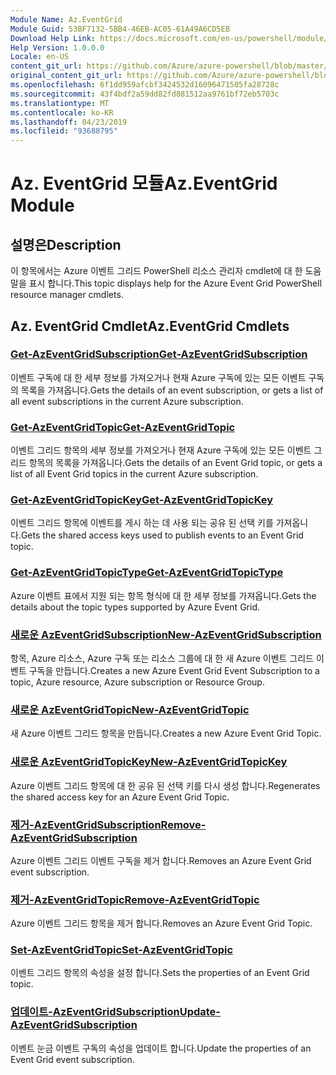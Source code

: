```yaml
---
Module Name: Az.EventGrid
Module Guid: 53BF7132-5BB4-46EB-AC05-61A49A6CD5EB
Download Help Link: https://docs.microsoft.com/en-us/powershell/module/az.eventgrid
Help Version: 1.0.0.0
Locale: en-US
content_git_url: https://github.com/Azure/azure-powershell/blob/master/src/EventGrid/EventGrid/help/Az.EventGrid.md
original_content_git_url: https://github.com/Azure/azure-powershell/blob/master/src/EventGrid/EventGrid/help/Az.EventGrid.md
ms.openlocfilehash: 6f1dd959afcbf3424532d16096471505fa28728c
ms.sourcegitcommit: 43f4bdf2a59dd82fd881512aa9761bf72eb5703c
ms.translationtype: MT
ms.contentlocale: ko-KR
ms.lasthandoff: 04/23/2019
ms.locfileid: "93688795"
---
```

# <span data-ttu-id="8935e-101">Az. EventGrid 모듈</span><span class="sxs-lookup"><span data-stu-id="8935e-101">Az.EventGrid Module</span></span>
## <span data-ttu-id="8935e-102">설명은</span><span class="sxs-lookup"><span data-stu-id="8935e-102">Description</span></span>
<span data-ttu-id="8935e-103">이 항목에서는 Azure 이벤트 그리드 PowerShell 리소스 관리자 cmdlet에 대 한 도움말을 표시 합니다.</span><span class="sxs-lookup"><span data-stu-id="8935e-103">This topic displays help for the Azure Event Grid PowerShell resource manager cmdlets.</span></span>

## <span data-ttu-id="8935e-104">Az. EventGrid Cmdlet</span><span class="sxs-lookup"><span data-stu-id="8935e-104">Az.EventGrid Cmdlets</span></span>
### [<span data-ttu-id="8935e-105">Get-AzEventGridSubscription</span><span class="sxs-lookup"><span data-stu-id="8935e-105">Get-AzEventGridSubscription</span></span>](Get-AzEventGridSubscription.md)
<span data-ttu-id="8935e-106">이벤트 구독에 대 한 세부 정보를 가져오거나 현재 Azure 구독에 있는 모든 이벤트 구독의 목록을 가져옵니다.</span><span class="sxs-lookup"><span data-stu-id="8935e-106">Gets the details of an event subscription, or gets a list of all event subscriptions in the current Azure subscription.</span></span>

### [<span data-ttu-id="8935e-107">Get-AzEventGridTopic</span><span class="sxs-lookup"><span data-stu-id="8935e-107">Get-AzEventGridTopic</span></span>](Get-AzEventGridTopic.md)
<span data-ttu-id="8935e-108">이벤트 그리드 항목의 세부 정보를 가져오거나 현재 Azure 구독에 있는 모든 이벤트 그리드 항목의 목록을 가져옵니다.</span><span class="sxs-lookup"><span data-stu-id="8935e-108">Gets the details of an Event Grid topic, or gets a list of all Event Grid topics in the current Azure subscription.</span></span>

### [<span data-ttu-id="8935e-109">Get-AzEventGridTopicKey</span><span class="sxs-lookup"><span data-stu-id="8935e-109">Get-AzEventGridTopicKey</span></span>](Get-AzEventGridTopicKey.md)
<span data-ttu-id="8935e-110">이벤트 그리드 항목에 이벤트를 게시 하는 데 사용 되는 공유 된 선택 키를 가져옵니다.</span><span class="sxs-lookup"><span data-stu-id="8935e-110">Gets the shared access keys used to publish events to an Event Grid topic.</span></span>

### [<span data-ttu-id="8935e-111">Get-AzEventGridTopicType</span><span class="sxs-lookup"><span data-stu-id="8935e-111">Get-AzEventGridTopicType</span></span>](Get-AzEventGridTopicType.md)
<span data-ttu-id="8935e-112">Azure 이벤트 표에서 지원 되는 항목 형식에 대 한 세부 정보를 가져옵니다.</span><span class="sxs-lookup"><span data-stu-id="8935e-112">Gets the details about the topic types supported by Azure Event Grid.</span></span>

### [<span data-ttu-id="8935e-113">새로운 AzEventGridSubscription</span><span class="sxs-lookup"><span data-stu-id="8935e-113">New-AzEventGridSubscription</span></span>](New-AzEventGridSubscription.md)
<span data-ttu-id="8935e-114">항목, Azure 리소스, Azure 구독 또는 리소스 그룹에 대 한 새 Azure 이벤트 그리드 이벤트 구독을 만듭니다.</span><span class="sxs-lookup"><span data-stu-id="8935e-114">Creates a new Azure Event Grid Event Subscription to a topic, Azure resource, Azure subscription or Resource Group.</span></span>

### [<span data-ttu-id="8935e-115">새로운 AzEventGridTopic</span><span class="sxs-lookup"><span data-stu-id="8935e-115">New-AzEventGridTopic</span></span>](New-AzEventGridTopic.md)
<span data-ttu-id="8935e-116">새 Azure 이벤트 그리드 항목을 만듭니다.</span><span class="sxs-lookup"><span data-stu-id="8935e-116">Creates a new Azure Event Grid Topic.</span></span>

### [<span data-ttu-id="8935e-117">새로운 AzEventGridTopicKey</span><span class="sxs-lookup"><span data-stu-id="8935e-117">New-AzEventGridTopicKey</span></span>](New-AzEventGridTopicKey.md)
<span data-ttu-id="8935e-118">Azure 이벤트 그리드 항목에 대 한 공유 된 선택 키를 다시 생성 합니다.</span><span class="sxs-lookup"><span data-stu-id="8935e-118">Regenerates the shared access key for an Azure Event Grid Topic.</span></span>

### [<span data-ttu-id="8935e-119">제거-AzEventGridSubscription</span><span class="sxs-lookup"><span data-stu-id="8935e-119">Remove-AzEventGridSubscription</span></span>](Remove-AzEventGridSubscription.md)
<span data-ttu-id="8935e-120">Azure 이벤트 그리드 이벤트 구독을 제거 합니다.</span><span class="sxs-lookup"><span data-stu-id="8935e-120">Removes an Azure Event Grid event subscription.</span></span>

### [<span data-ttu-id="8935e-121">제거-AzEventGridTopic</span><span class="sxs-lookup"><span data-stu-id="8935e-121">Remove-AzEventGridTopic</span></span>](Remove-AzEventGridTopic.md)
<span data-ttu-id="8935e-122">Azure 이벤트 그리드 항목을 제거 합니다.</span><span class="sxs-lookup"><span data-stu-id="8935e-122">Removes an Azure Event Grid Topic.</span></span>

### [<span data-ttu-id="8935e-123">Set-AzEventGridTopic</span><span class="sxs-lookup"><span data-stu-id="8935e-123">Set-AzEventGridTopic</span></span>](Set-AzEventGridTopic.md)
<span data-ttu-id="8935e-124">이벤트 그리드 항목의 속성을 설정 합니다.</span><span class="sxs-lookup"><span data-stu-id="8935e-124">Sets the properties of an Event Grid topic.</span></span>

### [<span data-ttu-id="8935e-125">업데이트-AzEventGridSubscription</span><span class="sxs-lookup"><span data-stu-id="8935e-125">Update-AzEventGridSubscription</span></span>](Update-AzEventGridSubscription.md)
<span data-ttu-id="8935e-126">이벤트 눈금 이벤트 구독의 속성을 업데이트 합니다.</span><span class="sxs-lookup"><span data-stu-id="8935e-126">Update the properties of an Event Grid event subscription.</span></span>

